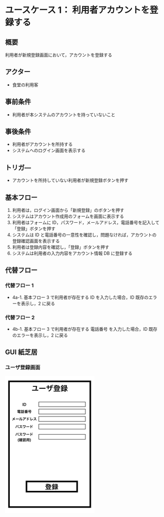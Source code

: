 # ユースケース 1： 利用者アカウントを登録する

## 概要

利用者が新規登録画面において，アカウントを登録する

## アクター

- 食堂の利用客

## 事前条件

- 利用者が本システムのアカウントを持っていないこと

## 事後条件

- 利用者がアカウントを所持する
- システムへのログイン画面を表示する

## トリガ―

- アカウントを所持していない利用者が新規登録ボタンを押す

## 基本フロー

1. 利用者は，ログイン画面から「新規登録」のボタンを押す
2. システムはアカウント作成用のフォームを画面に表示する
3. 利用者はフォームに ID，パスワード，メールアドレス，電話番号を記入して「登録」ボタンを押す
4. システムは ID と電話番号の一意性を確認し，問題なければ，アカウントの登録確認画面を表示する
5. 利用者は登録内容を確認し，「登録」ボタンを押す
6. システムは利用者の入力内容をアカウント情報 DB に登録する

## 代替フロー

### 代替フロー 1

- 4a-1. 基本フロー 3 で利用者が存在する ID を入力した場合，ID 既存のエラーを表示し，2 に戻る

### 代替フロー 2

- 4b-1. 基本フロー 3 で利用者が存在する 電話番号 を入力した場合，ID 既存のエラーを表示し，2 に戻る

## GUI 紙芝居

### ユーザ登録画面

<img src="./img/UserRegistration.png">
